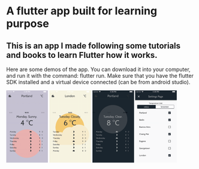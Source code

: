 # A flutter app built for learning purpose
## This is an app I made following some tutorials and books to learn Flutter how it works.

Here are some demos of the app. You can download it into your computer, and run it with the command: flutter run. Make sure that you have the flutter SDK installed and a virtual device connected (can be from android studio).

<p float="left">
  <img src="demo1.png" width="22%">
  <img src="demo2.png" width="22%">
  <img src="demo3.png" width="22%">
  <img src="demo4.png" width="22%">
</p>

